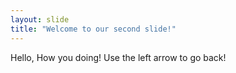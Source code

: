 ```yaml
---
layout: slide
title: "Welcome to our second slide!"
---
```

Hello, How you doing!
Use the left arrow to go back!

